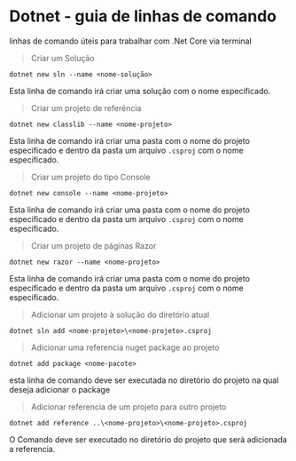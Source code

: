 # Dotnet - guia de linhas de comando

linhas de comando úteis para trabalhar com .Net Core via terminal

> Criar um Solução

`dotnet new sln --name <nome-solução>`

Esta linha de comando irá criar uma solução com o nome especificado.

> Criar um projeto de referência

`dotnet new classlib --name <nome-projeto>`

Esta linha de comando irá criar uma pasta com o nome do projeto especificado e dentro da pasta um arquivo `.csproj` com o nome especificado.

> Criar um projeto do tipo Console

`dotnet new console --name <nome-projeto>`

Esta linha de comando irá criar uma pasta com o nome do projeto especificado e dentro da pasta um arquivo `.csproj` com o nome especificado.

> Criar um projeto de páginas Razor

`dotnet new razor --name <nome-projeto>`

Esta linha de comando irá criar uma pasta com o nome do projeto especificado e dentro da pasta um arquivo `.csproj` com o nome especificado.

> Adicionar um projeto à solução do diretório atual

`dotnet sln add <nome-projeto>\<nome-projeto>.csproj`

> Adicionar uma referencia nuget package ao projeto

`dotnet add package <nome-pacote>`

esta linha de comando deve ser executada no diretório do projeto na qual deseja adicionar o package

> Adicionar referencia de um projeto para outro projeto

`dotnet add reference ..\<nome-projeto>\<nome-projeto>.csproj`

O Comando deve ser executado no diretório do projeto que será adicionada a referencia.



